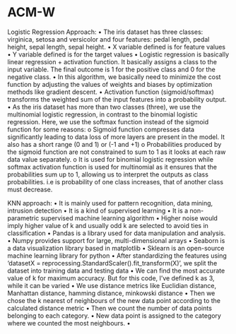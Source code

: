 # ACM-W
Logistic Regression Approach:
•	The iris dataset has three classes: virginica, setosa and versicolor and four features: pedal length, pedal height, sepal length, sepal height.
•	X variable defined is for feature values 
•	Y variable defined is for the target values 
•	Logistic regression is basically linear regression + activation function. It basically assigns a class to the input variable. The final outcome is 1 for the positive class and 0 for the negative class. 
•	In this algorithm, we basically need to minimize the cost function by adjusting the values of weights and biases by optimization methods like gradient descent.
•	Activation function (sigmoid/softmax) transforms the weighted sum of the input features into a probability output. 
•	As the iris dataset has more than two classes (three), we use the multinomial logistic regression, in contrast to the binomial logistic regression. Here, we use the softmax function instead of the sigmoid function for some reasons:
  o	Sigmoid function compresses data significantly leading to data loss of more layers are present in the model. It also has a short range (0 and 1) or (-1 and +1)
  o	Probabilities produced by the sigmoid function are not constrained to sum to 1 as it looks at each raw data value separately.
  o	It is used for binomial logistic regression while softmax activation function is used for multinomial as it ensures that the probabilities sum up to 1, allowing us to      interpret the outputs as class probabilities. i.e is probability of one class increases, that of another class must decrease.
  
  
  
  
  KNN approach:
•	It is mainly used for pattern recognition, data mining, intrusion detection
•	It is a kind of supervised learning
•	It is a non-parametric supervised machine learning algorithm
•	Higher noise would imply higher value of k and usually odd k are selected to avoid ties in classification
•	Pandas is a library used for data manipulation and analysis.
•	Numpy provides support for large, multi-dimensional arrays 
•	Seaborn is a data visualization library based in matplotlib
•	Sklearn is an open-source machine learning library for python
•	After standardizing the features using ‘datasetX =   reprocessing.StandardScaler().fit_transform(X)’, we split the dataset into training data and testing data
•	We can find the most accurate value of k for maximum accuracy. But for this code, I’ve defined k as 3, while it can be varied 
•	We use distance metrics like Euclidian distance, Manhattan distance, hamming distance, minkowski distance
•	Then we chose the k nearest of neighbours of the new data point according to the calculated distance metric
•	Then we count the number of data points belonging to each category.
•	New data point is assigned to the category where we counted the most neighbours. 
•	


